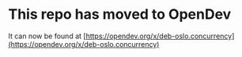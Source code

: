 # This repo has moved to OpenDev

It can now be found at [https://opendev.org/x/deb-oslo.concurrency](https://opendev.org/x/deb-oslo.concurrency)
